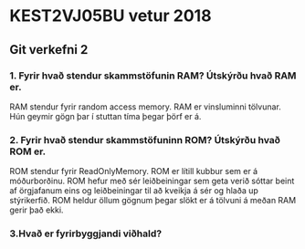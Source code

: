 
# KEST2VJ05BU vetur 2018

## Git verkefni 2

### 1. Fyrir hvað stendur skammstöfunin RAM? Útskýrðu hvað RAM er.
RAM stendur fyrir random access memory.
RAM er vinsluminni tölvunar.
Hún geymir gögn þar í stuttan tíma þegar þörf er á.

### 2. Fyrir hvað stendur skammstöfuninn ROM? Útskýrðu hvað ROM er.
ROM stendur fyrir ReadOnlyMemory.
ROM er lítill kubbur sem er á móðurborðinu.
ROM hefur með sér leiðbeiningar sem geta verið sóttar beint af örgjafanum eins og leiðbeiningar til að kveikja á sér og hlaða up stýrikerfið.
ROM heldur öllum gögnum þegar slökt er á tölvuni á meðan RAM gerir það ekki.

### 3.Hvað er fyrirbyggjandi viðhald?
